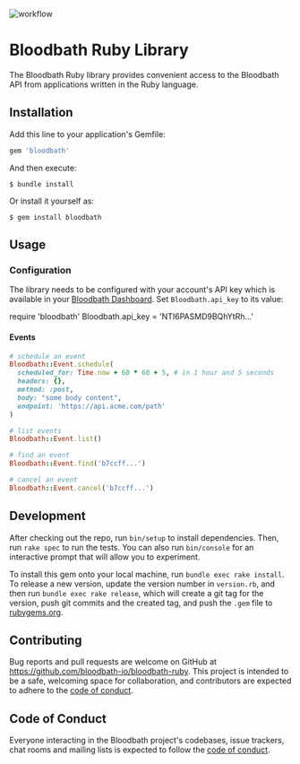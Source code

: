 ![workflow](https://github.com/bloodbath-io/bloodbath-ruby/actions/workflows/main.yml/badge.svg)

# Bloodbath Ruby Library

The Bloodbath Ruby library provides convenient access to the Bloodbath API from applications written in the Ruby language.

## Installation

Add this line to your application's Gemfile:

```ruby
gem 'bloodbath'
```

And then execute:

    $ bundle install

Or install it yourself as:

    $ gem install bloodbath

## Usage

### Configuration
The library needs to be configured with your account's API key which is available in your [Bloodbath Dashboard](https://app.bloodbath.io/). Set `Bloodbath.api_key` to its value:

require 'bloodbath'
Bloodbath.api_key = 'NTI6PASMD9BQhYtRh...'

#### Events
```ruby
# schedule an event
Bloodbath::Event.schedule(
  scheduled_for: Time.now + 60 * 60 + 5, # in 1 hour and 5 seconds
  headers: {},
  method: :post,
  body: "some body content",
  endpoint: 'https://api.acme.com/path'
)

# list events
Bloodbath::Event.list()

# find an event
Bloodbath::Event.find('b7ccff...')

# cancel an event
Bloodbath::Event.cancel('b7ccff...')
```

## Development

After checking out the repo, run `bin/setup` to install dependencies. Then, run `rake spec` to run the tests. You can also run `bin/console` for an interactive prompt that will allow you to experiment.

To install this gem onto your local machine, run `bundle exec rake install`. To release a new version, update the version number in `version.rb`, and then run `bundle exec rake release`, which will create a git tag for the version, push git commits and the created tag, and push the `.gem` file to [rubygems.org](https://rubygems.org).

## Contributing

Bug reports and pull requests are welcome on GitHub at https://github.com/bloodbath-io/bloodbath-ruby. This project is intended to be a safe, welcoming space for collaboration, and contributors are expected to adhere to the [code of conduct](https://github.com/bloodbath-io/bloodbath-ruby/blob/master/CODE_OF_CONDUCT.md).

## Code of Conduct

Everyone interacting in the Bloodbath project's codebases, issue trackers, chat rooms and mailing lists is expected to follow the [code of conduct](https://github.com/bloodbath-io/bloodbath-ruby/blob/master/CODE_OF_CONDUCT.md).
